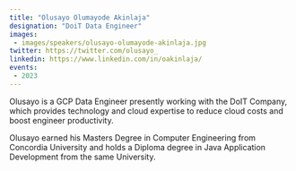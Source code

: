 ```yaml
---
title: "Olusayo Olumayode Akinlaja"
designation: "DoiT Data Engineer"
images:
 - images/speakers/olusayo-olumayode-akinlaja.jpg
twitter: https://twitter.com/olusayo_
linkedin: https://www.linkedin.com/in/oakinlaja/
events:
 - 2023
---
```


Olusayo is a GCP Data Engineer presently working with the DoIT Company, which provides technology and cloud expertise to reduce cloud costs and boost engineer productivity.
 
 
 
 Olusayo earned his Masters Degree in Computer Engineering from Concordia University and holds a Diploma degree in Java Application Development from the same University.